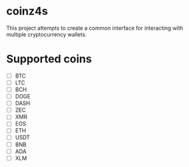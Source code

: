 # coinz4s

This project attempts to create a common interface for interacting with multiple cryptocurrency wallets.

# Supported coins

- [ ] BTC
- [ ] LTC
- [ ] BCH
- [ ] DOGE
- [ ] DASH
- [ ] ZEC
- [ ] XMR
- [ ] EOS
- [ ] ETH
- [ ] USDT
- [ ] BNB
- [ ] ADA
- [ ] XLM
